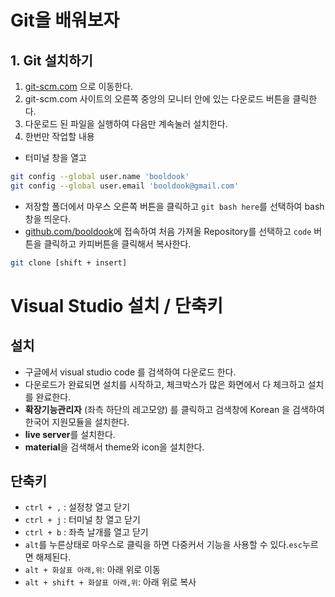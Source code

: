 # Git을 배워보자
## 1. Git 설치하기
1. [git-scm.com](https://git-scm.com) 으로 이동한다.
2. git-scm.com 사이트의 오른쪽 중앙의 모니터 안에 있는 다운로드 버튼을 클릭한다.
3. 다운로드 된 파일을 실행하여 다음만 계속눌러 설치한다.
4. 한번만 작업할 내용
- 터미널 창을 열고
```bash
git config --global user.name 'booldook'
git config --global user.email 'booldook@gmail.com'
```
- 저장할 폴더에서 마우스 오른쪽 버튼을 클릭하고 `git bash here`를 선택하여 bash 창을 띄운다.
- [github.com/booldook](https://github.com/booldook)에 접속하여 처음 가져올 Repository를 선택하고 `code` 버튼을 클릭하고 카피버튼을 클릭해서 복사한다.
```bash
git clone [shift + insert]
```

# Visual Studio 설치 / 단축키
## 설치
- 구글에서 visual studio code 를 검색하여 다운로드 한다.
- 다운로드가 완료되면 설치를 시작하고, 체크박스가 많은 화면에서 다 체크하고 설치를 완료한다.
- **확장기능관리자** (좌측 하단의 레고모양) 를 클릭하고 검색창에 Korean 을 검색하여 한국어 지원모듈을 설치한다.
- **live server**를 설치한다.
- **material**을 검색해서 theme와 icon을 설치한다.

## 단축키
- `ctrl + ,` : 설정창 열고 닫기
- `ctrl + j` : 터미널 창 열고 닫기
- `ctrl + b` : 좌측 날개를 열고 닫기
- `alt`를 누른상태로 마우스로 클릭을 하면 다중커서 기능을 사용할 수 있다.`esc`누르면 해제된다.
- `alt + 화살표 아래,위`: 아래 위로 이동
- `alt + shift + 화살표 아래,위`: 아래 위로 복사

